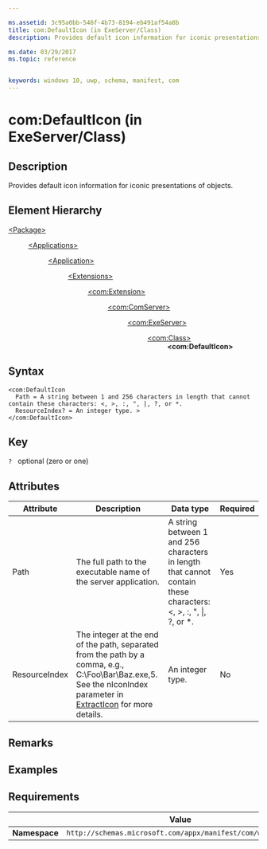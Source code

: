 ```yaml
---

ms.assetid: 3c95a0bb-546f-4b73-8194-eb491af54a8b
title: com:DefaultIcon (in ExeServer/Class)
description: Provides default icon information for iconic presentations of objects.

ms.date: 03/29/2017
ms.topic: reference


keywords: windows 10, uwp, schema, manifest, com
---
```


# com:DefaultIcon (in ExeServer/Class)

## Description
Provides default icon information for iconic presentations of objects.

## Element Hierarchy
<dl>
<dt><a href="element-package.md">&lt;Package&gt;</a></dt>
<dd>
<dl>
<dt><a href="element-applications.md">&lt;Applications&gt;</a></dt>
<dd>
<dl>
<dt><a href="element-application.md">&lt;Application&gt;</a></dt>
<dd>
<dl>
<dt><a href="element-1-extensions.md">&lt;Extensions&gt;</a></dt>
<dd>
<dl>
<dt><a href="element-com-extension.md">&lt;com:Extension&gt;</a></dt>
<dd>
<dl>
<dt><a href="element-com-comserver.md">&lt;com:ComServer&gt;</a></dt>
<dd>
<dl>
<dt><a href="element-com-exeserver.md">&lt;com:ExeServer&gt;</a></dt>
<dd>
<dl>
<dt><a href="element-com-exeserver-class.md">&lt;com:Class&gt;</a></dt>
<dd><b>&lt;com:DefaultIcon&gt;</b></dd>
</dl>
</dd>
</dl>
</dd>
</dl>
</dd>
</dl>
</dd>
</dl>
</dd>
</dl>
</dd>
</dl>
</dd>
</dl>


## Syntax
```syntax
<com:DefaultIcon
  Path = A string between 1 and 256 characters in length that cannot contain these characters: <, >, :, ", |, ?, or *.
  ResourceIndex? = An integer type. >
</com:DefaultIcon>
```

## Key
`?`    optional (zero or one) 

## Attributes

| Attribute | Description | Data type | Required |
|-----------|-------------|-----------|----------|
| Path | The full path to the executable name of the server application. | A string between 1 and 256 characters in length that cannot contain these characters: <, >, :, ", &#124;, ?, or *. | Yes |
| ResourceIndex | The integer at the end of the path, separated from the path by a comma, e.g., C:\Foo\Bar\Baz.exe,5. See the nIconIndex parameter in [ExtractIcon](/windows/win32/api/shellapi/nf-shellapi-extracticona) for more details. | An integer type. | No |

## Remarks

## Examples

## Requirements
|               |    Value                                                         |
|---------------|-------------------------------------------------------------|
| **Namespace** | `http://schemas.microsoft.com/appx/manifest/com/windows10` |